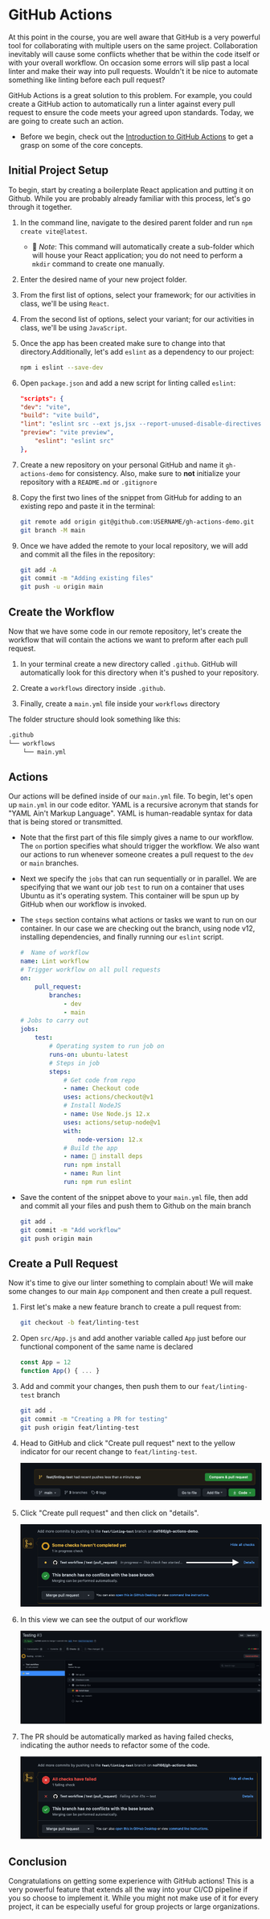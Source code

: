 # GitHub Actions

At this point in the course, you are well aware that GitHub is a very powerful tool for collaborating with multiple users on the same project. Collaboration inevitably will cause some conflicts whether that be within the code itself or with your overall workflow. On occasion some errors will slip past a local linter and make their way into pull requests. Wouldn't it be nice to automate something like linting before each pull request?

GitHub Actions is a great solution to this problem. For example, you could create a GitHub action to automatically run a linter against every pull request to ensure the code meets your agreed upon standards. Today, we are going to create such an action.

* Before we begin, check out the [Introduction to GitHub Actions](https://docs.github.com/en/actions/learn-github-actions/introduction-to-github-actions) to get a grasp on some of the core concepts.

## Initial Project Setup

To begin, start by creating a boilerplate React application and putting it on Github. While you are probably already familiar with this process, let's go through it together.

1. In the command line, navigate to the desired parent folder and run `npm create vite@latest`.

    * 🔑 *Note*: This command will automatically create a sub-folder which will house your React application; you do not need to perform a `mkdir` command to create one manually.

2. Enter the desired name of your new project folder.

3. From the first list of options, select your framework; for our activities in class, we'll be using `React`.

4. From the second list of options, select your variant; for our activities in class, we'll be using `JavaScript`.

5. Once the app has been created make sure to change into that directory.Additionally, let's add `eslint` as a dependency to our project:

    ```sh
    npm i eslint --save-dev
    ```

6. Open `package.json` and add a new script for linting called `eslint`:

    ```json
    "scripts": {
    "dev": "vite",
    "build": "vite build",
    "lint": "eslint src --ext js,jsx --report-unused-disable-directives --max-warnings 0",
    "preview": "vite preview",
        "eslint": "eslint src"
    },
    ```

7. Create a new repository on your personal GitHub and name it `gh-actions-demo` for consistency. Also, make sure to **not** initialize your repository with a `README.md` or `.gitignore`

8. Copy the first two lines of the snippet from GitHub for adding to an existing repo and paste it in the terminal:

    ```sh
    git remote add origin git@github.com:USERNAME/gh-actions-demo.git
    git branch -M main
    ```

9. Once we have added the remote to your local repository, we will add and commit all the files in the repository:

    ```sh
    git add -A
    git commit -m "Adding existing files"
    git push -u origin main
    ```

## Create the Workflow

Now that we have some code in our remote repository, let's create the workflow that will contain the actions we want to preform after each pull request.

1. In your terminal create a new directory called `.github`. GitHub will automatically look for this directory when it's pushed to your repository.

2. Create a `workflows` directory inside `.github`.

3. Finally, create a `main.yml` file inside your `workflows` directory

The folder structure should look something like this:

```md
.github
└── workflows
    └── main.yml
```

## Actions

Our actions will be defined inside of our `main.yml` file. To begin, let's open up `main.yml` in our code editor. YAML is a recursive acronym that stands for "YAML Ain't Markup Language". YAML is human-readable syntax for data that is being stored or transmitted.

* Note that the first part of this file simply gives a name to our workflow. The `on` portion specifies what should trigger the workflow. We also want our actions to run whenever someone creates a pull request to the `dev` or `main` branches.

* Next we specify the `jobs` that can run sequentially or in parallel. We are specifying that we want our job `test` to run on a container that uses Ubuntu as it's operating system. This container will be spun up by GitHub when our workflow is invoked.

* The `steps` section contains what actions or tasks we want to run on our container. In our case we are checking out the branch, using node v12, installing dependencies, and finally running our `eslint` script.

    ```yml
    #  Name of workflow
    name: Lint workflow
    # Trigger workflow on all pull requests
    on:
        pull_request:
            branches:
                - dev
                - main
    # Jobs to carry out
    jobs:
        test:
            # Operating system to run job on
            runs-on: ubuntu-latest
            # Steps in job
            steps:
                # Get code from repo
                - name: Checkout code
                uses: actions/checkout@v1
                # Install NodeJS
                - name: Use Node.js 12.x
                uses: actions/setup-node@v1
                with:
                    node-version: 12.x
                # Build the app
                - name: 🧰 install deps
                run: npm install
                - name: Run lint
                run: npm run eslint
    ```

* Save the content of the snippet above to your `main.yml` file, then add and commit all your files and push them to Github on the main branch

    ```sh
    git add .
    git commit -m "Add workflow"
    git push origin main
    ```

## Create a Pull Request

Now it's time to give our linter something to complain about! We will make some changes to our main `App` component and then create a pull request.

1. First let's make a new feature branch to create a pull request from:

    ```sh
    git checkout -b feat/linting-test
    ```

2. Open `src/App.js` and add another variable called `App` just before our functional component of the same name is declared

    ```js
    const App = 12
    function App() { ... }
    ```

3. Add and commit your changes, then push them to our `feat/linting-test` branch

    ```sh
    git add .
    git commit -m "Creating a PR for testing"
    git push origin feat/linting-test
    ```

4. Head to GitHub and click "Create pull request" next to the yellow indicator for our recent change to `feat/linting-test`.

    ![Pull Request](Images/01-pr.png)

5. Click "Create pull request" and then click on "details".

    ![PR details](Images/02-details.png)

6. In this view we can see the output of our workflow

    ![Workflow](Images/03-output.png)

7. The PR should be automatically marked as having failed checks, indicating the author needs to refactor some of the code.

    ![Failed checks](Images/04-failed.png)

## Conclusion

Congratulations on getting some experience with GitHub actions! This is a very powerful feature that extends all the way into your CI/CD pipeline if you so choose to implement it. While you might not make use of it for every project, it can be especially useful for group projects or large organizations.

